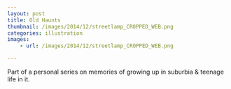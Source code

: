 ```yaml
---
layout: post
title: Old Haunts
thumbnail: /images/2014/12/streetlamp_CROPPED_WEB.png
categories: illustration
images:
    - url: /images/2014/12/streetlamp_CROPPED_WEB.png

---
```


Part of a personal series on memories of growing up in suburbia &amp; teenage life in it.